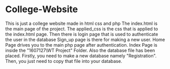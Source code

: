 # College-Website
This is just a college website made in html css and php
The index.html is the main page of the project.
The applied_css is the css that is applied to the index.html page.
Then there is login page that is used to authenticate the user in the database 
Sign_up page is there for making a new user.
Home Page drives you to the main php page after authentication.
Index Page is inside the "1607127\WT Project" Folder.
Also the database file has been placed.
Firstly, you need to make a new database namely "Registration".
Then, you just need to copy that file into your database.
